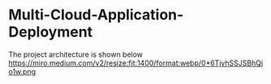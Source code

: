 # Multi-Cloud-Application-Deployment

The project architecture is shown below
https://miro.medium.com/v2/resize:fit:1400/format:webp/0*6TjyhSSJSBhQjo1w.png
